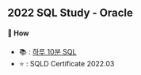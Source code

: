 ## 2022 SQL Study - Oracle


#### 📌 How
- 📚 : [하루 10분 SQL](http://www.yes24.com/Product/Goods/90981366) 
- ⭐️ : SQLD Certificate 2022.03
